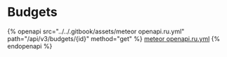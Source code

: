 # Budgets

{% openapi src="../../.gitbook/assets/meteor openapi.ru.yml" path="/api/v3/budgets/{id}" method="get" %}
[meteor openapi.ru.yml](<../../.gitbook/assets/meteor openapi.ru.yml>)
{% endopenapi %}
